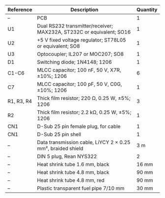 |Reference|Description|Quantity|
|---------|-----------|--------|
|–|PCB|1|
|U1|Dual RS232 transmitter/receiver; MAX232A, ST232C or equivalent; SO16|1|
|U2|+5 V fixed voltage regulator; ST78L05 or equivalent; SO8|1|
|U3|Optocoupler; IL207 or MOC207; SO8|1|
|D1|Switching diode; 1N4148; 1206|1|
|C1-C6|MLCC capacitor; 100 nF, 50 V, X7R, ±10%; 1206|6|
|C7|MLCC capacitor; 100 pF, 50 V, C0G, ±10%; 1206|1|
|R1, R3, R4|Thick film resistor; 220 Ω, 0.25 W, ±5%; 1206|3|
|R2|Thick film resistor; 2.2 kΩ, 0.25 W, ±5%; 1206|1|
|CN1|D-Sub 25 pin female plug, for cable|1|
|CN1|D-Sub 25 pin shell|1|
|–|Data transmission cable, LiYCY 2 × 0.25 mm², braided shield|3 m|
|–|DIN 5 plug, Rean NYS322|2|
|–|Heat shrink tube 1.6 mm, black|16 mm|
|–|Heat shrink tube 4.8 mm, black|90 mm|
|–|Heat shrink tube 4.8 mm, red|90 mm|
|–|Plastic transparent fuel pipe 7/10 mm|30 mm|
